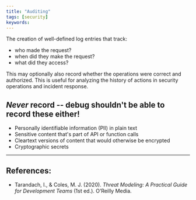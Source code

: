 ```yaml
---
title: "Auditing"
tags: [security]
keywords:
---
```


The creation of well-defined log entries that track:

* who made the request?
* when did they make the request?
* what did they access?

This may optionally also record whether the operations were correct and authorized. This is useful for analyzing the history of actions in security operations and incident response.


## _Never_ record -- debug shouldn't be able to record these either!
* Personally identifiable information (PII) in plain text
* Sensitive content that's part of API or function calls
* Cleartext versions of content that would otherwise be encrypted
* Cryptographic secrets

***
## References:
* Tarandach, I., & Coles, M. J. (2020). _Threat Modeling: A Practical Guide for Development Teams_ (1st ed.). O’Reilly Media.

